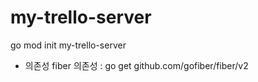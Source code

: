 # my-trello-server

go mod init my-trello-server

* 의존성
  fiber 의존성 : go get github.com/gofiber/fiber/v2